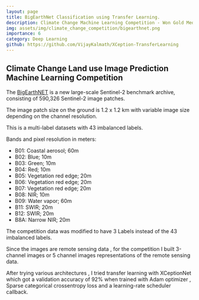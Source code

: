```yaml
---
layout: page
title: BigEarthNet Classification using Transfer Learning.
description: Climate Change Machine Learning Competition - Won Gold Medal.
img: assets/img/climate_change_competition/bigearthnet.png
importance: 6
category: Deep Learning
github: https://github.com/VijayKalmath/XCeption-TransferLearning
---
```


## Climate Change Land use Image Prediction Machine Learning Competition

The [BigEarthNET](http://bigearth.net/) is a new large-scale Sentinel-2 benchmark archive, consisting of 590,326 Sentinel-2 image patches. 

The image patch size on the ground is 1.2 x 1.2 km with variable image size depending on the channel resolution. 

This is a multi-label datasets with 43 imbalanced labels.

Bands and pixel resolution in meters:

-   B01: Coastal aerosol; 60m
-   B02: Blue; 10m
-   B03: Green; 10m
-   B04: Red; 10m
-   B05: Vegetation red edge; 20m
-   B06: Vegetation red edge; 20m
-   B07: Vegetation red edge; 20m
-   B08: NIR; 10m
-   B09: Water vapor; 60m
-   B11: SWIR; 20m
-   B12: SWIR; 20m
-   B8A: Narrow NIR; 20m

The competition data was modified to have 3 Labels instead of the 43 imbalanced labels.

Since the images are remote sensing data , for the competition I built 3-channel images or 5 channel images representations of the remote sensing data.  

After trying various architectures , I tried transfer learning with XCeptionNet which got a validation accuracy of 92% when trained with Adam optimizer , Sparse categorical crossentropy loss and a learning-rate scheduler callback.